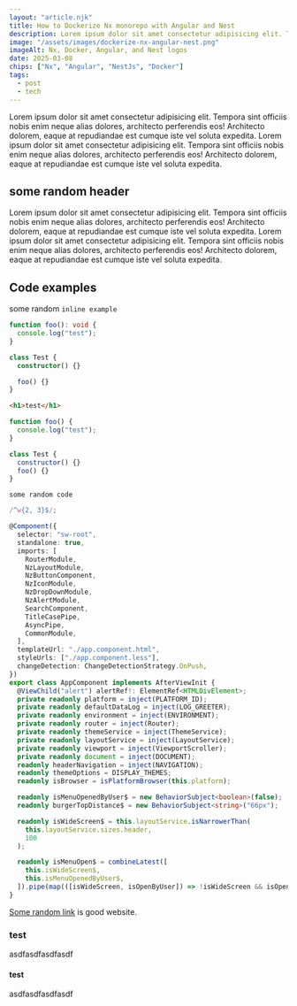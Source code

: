 ```yaml
---
layout: "article.njk"
title: How to Dockerize Nx monorepo with Angular and Nest
description: Lorem ipsum dolor sit amet consectetur adipisicing elit. Tempora sint officiis nobis enim neque alias dolores, architecto perferendis eos! Architecto dolorem, eaque at repudiandae est cumque iste vel soluta expedita. Lorem ipsum dolor sit amet consectetur adipisicing elit. Tempora sint officiis nobis enim neque alias dolores, architecto perferendis eos! Architecto dolorem, eaque at repudiandae est cumque iste vel soluta expedita.
image: "/assets/images/dockerize-nx-angular-nest.png"
imageAlt: Nx, Docker, Angular, and Nest logos
date: 2025-03-08
chips: ["Nx", "Angular", "NestJs", "Docker"]
tags:
  - post
  - tech
---
```


Lorem ipsum dolor sit amet consectetur adipisicing elit. Tempora sint officiis nobis enim neque alias dolores, architecto perferendis eos! Architecto dolorem, eaque at repudiandae est cumque iste vel soluta expedita. Lorem ipsum dolor sit amet consectetur adipisicing elit. Tempora sint officiis nobis enim neque alias dolores, architecto perferendis eos! Architecto dolorem, eaque at repudiandae est cumque iste vel soluta expedita.

## some random header

Lorem ipsum dolor sit amet consectetur adipisicing elit. Tempora sint officiis nobis enim neque alias dolores, architecto perferendis eos! Architecto dolorem, eaque at repudiandae est cumque iste vel soluta expedita. Lorem ipsum dolor sit amet consectetur adipisicing elit. Tempora sint officiis nobis enim neque alias dolores, architecto perferendis eos! Architecto dolorem, eaque at repudiandae est cumque iste vel soluta expedita.

## Code examples

some random `inline example`

```ts
function foo(): void {
  console.log("test");
}

class Test {
  constructor() {}

  foo() {}
}
```

```html
<h1>test</h1>
```

```js
function foo() {
  console.log("test");
}

class Test {
  constructor() {}
  foo() {}
}
```

```
some random code
```

```js
/^w{2, 3}$/;
```

```ts
@Component({
  selector: "sw-root",
  standalone: true,
  imports: [
    RouterModule,
    NzLayoutModule,
    NzButtonComponent,
    NzIconModule,
    NzDropDownModule,
    NzAlertModule,
    SearchComponent,
    TitleCasePipe,
    AsyncPipe,
    CommonModule,
  ],
  templateUrl: "./app.component.html",
  styleUrls: ["./app.component.less"],
  changeDetection: ChangeDetectionStrategy.OnPush,
})
export class AppComponent implements AfterViewInit {
  @ViewChild("alert") alertRef!: ElementRef<HTMLDivElement>;
  private readonly platform = inject(PLATFORM_ID);
  private readonly defaultDataLog = inject(LOG_GREETER);
  private readonly environment = inject(ENVIRONMENT);
  private readonly router = inject(Router);
  private readonly themeService = inject(ThemeService);
  private readonly layoutService = inject(LayoutService);
  private readonly viewport = inject(ViewportScroller);
  private readonly document = inject(DOCUMENT);
  readonly headerNavigation = inject(NAVIGATION);
  readonly themeOptions = DISPLAY_THEMES;
  readonly isBrowser = isPlatformBrowser(this.platform);

  readonly isMenuOpenedByUser$ = new BehaviorSubject<boolean>(false);
  readonly burgerTopDistance$ = new BehaviorSubject<string>("66px");

  readonly isWideScreen$ = this.layoutService.isNarrowerThan(
    this.layoutService.sizes.header,
    100
  );

  readonly isMenuOpen$ = combineLatest([
    this.isWideScreen$,
    this.isMenuOpenedByUser$,
  ]).pipe(map(([isWideScreen, isOpenByUser]) => !isWideScreen && isOpenByUser));
}
```

[Some random link](https://iswavle.com) is good website.

### test

asdfasdfasdfasdf

#### test

asdfasdfasdfasdf
